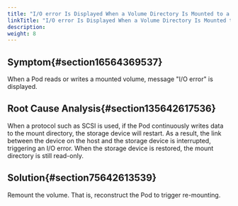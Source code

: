 ```yaml
---
title: "I/O error Is Displayed When a Volume Directory Is Mounted to a Pod"
linkTitle: "I/O error Is Displayed When a Volume Directory Is Mounted to a Pod"
description: 
weight: 8
---
```


## Symptom{#section16564369537}

When a Pod reads or writes a mounted volume, message "I/O error" is displayed.

## Root Cause Analysis{#section135642617536}

When a protocol such as SCSI is used, if the Pod continuously writes data to the mount directory, the storage device will restart. As a result, the link between the device on the host and the storage device is interrupted, triggering an I/O error. When the storage device is restored, the mount directory is still read-only.

## Solution{#section75642613539}

Remount the volume. That is, reconstruct the Pod to trigger re-mounting.

